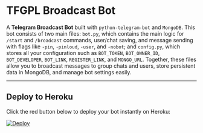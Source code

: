 # TFGPL Broadcast Bot

A **Telegram Broadcast Bot** built with `python-telegram-bot` and `MongoDB`. This bot consists of two main files: `bot.py`, which contains the main logic for `/start` and `/broadcast` commands, user/chat saving, and message sending with flags like `-pin`, `-pinloud`, `-user`, and `-nobot`; and `config.py`, which stores all your configuration such as `BOT_TOKEN`, `BOT_OWNER_ID`, `BOT_DEVELOPER`, `BOT_LINK`, `REGISTER_LINK`, and `MONGO_URL`. Together, these files allow you to broadcast messages to group chats and users, store persistent data in MongoDB, and manage bot settings easily.

---

## Deploy to Heroku

Click the red button below to deploy your bot instantly on Heroku:

[![Deploy](https://www.herokucdn.com/deploy/button-red.svg)](https://heroku.com/deploy?template=https://github.com/demonlord2002/start_message-)
